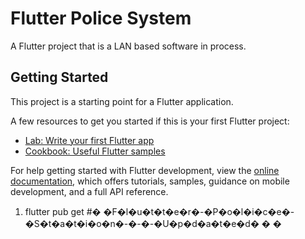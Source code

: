 # Flutter Police System 

A Flutter project that is a LAN based software in process.

## Getting Started

This project is a starting point for a Flutter application.

A few resources to get you started if this is your first Flutter project:

- [Lab: Write your first Flutter app](https://docs.flutter.dev/get-started/codelab)
- [Cookbook: Useful Flutter samples](https://docs.flutter.dev/cookbook)

For help getting started with Flutter development, view the
[online documentation](https://docs.flutter.dev/), which offers tutorials,
samples, guidance on mobile development, and a full API reference.

1. flutter pub get 
#� �F�l�u�t�t�e�r�-�P�o�l�i�c�e�-�S�t�a�t�i�o�n�-�-�-�U�p�d�a�t�e�d�
�
�
